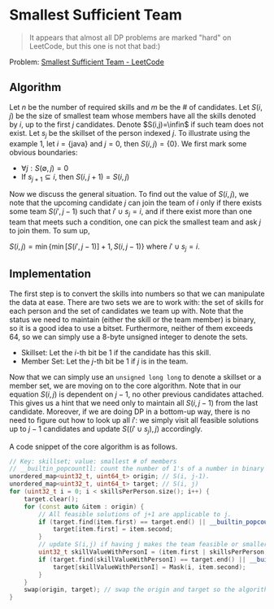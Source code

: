 # Smallest Sufficient Team

> It appears that almost all DP problems are marked "hard" on LeetCode, but this one is not that bad:)

Problem: [Smallest Sufficient Team - LeetCode](https://leetcode.com/problems/smallest-sufficient-team/description/)

## Algorithm

Let $n$ be the number of required skills and $m$ be the # of candidates. Let $S(i ,j)$ be the size of smallest team whose members have all the skills denoted by $i$, up to the first $j$ candidates. Denote $S(i,j)=\infin$ if such team does not exist. Let $s_j$ be the skillset of the person indexed $j$. To illustrate using the example 1, let $i = \{\text{java}\}$ and $j = 0$, then $S(i,j) = \{0\}$. We first mark some obvious boundaries:

- $\forall{j}: S(\emptyset, j) = 0$
- If $s_{j+1}\subseteq i$, then $S(i,j+1)=S(i,j)$

Now we discuss the general situation. To find out the value of $S(i,j)$, we note that the upcoming candidate $j$ can join the team of $i$ only if there exists some team $S(i',j-1)$ such that $i'\cup s_j=i$, and if there exist more than one team that meets such a condition, one can pick the smallest team and ask $j$ to join them. To sum up,

$S(i,j) = \min\{\min[S(i',j-1)]+1, S(i,j-1)\}$ where $i'\cup s_j=i$.

## Implementation

The first step is to convert the skills into numbers so that we can manipulate the data at ease. There are two sets we are to work with: the set of skills for each person and the set of candidates we team up with. Note that the status we need to maintain (either the skill or the team member) is binary, so it is a good idea to use a bitset. Furthermore, neither of them exceeds 64, so we can simply use a 8-byte unsigned integer to denote the sets.

- Skillset: Let the $i$-th bit be 1 if the candidate has this skill. 
- Member Set: Let the $j$-th bit be 1 if $j$ is in the team.

Now that  we can simply use an `unsigned long long` to denote a skillset or a member set, we are moving on to the core algorithm. Note that in our equation $S(i,j)$ is dependent on $j-1$, no other previous candidates attached. This gives us a hint that we need only to maintain all $S(i, j-1)$ from the last candidate. Moreover, if we are doing DP in a bottom-up way, there is no need to figure out how to look up all $i'$: we simply visit all feasible solutions up to $j-1$ candidates and update $S((i'\cup s_j),j)$ accordingly. 

A code snippet of the core algorithm is as follows. 

```cpp
// Key: skillset; value: smallest # of members
// __builtin_popcountll: count the number of 1's of a number in binary form.
unordered_map<uint32_t, uint64_t> origin; // S(i, j-1). 
unordered_map<uint32_t, uint64_t> target; // S(i, j)
for (uint32_t i = 0; i < skillsPerPerson.size(); i++) {
    target.clear();
    for (const auto &item : origin) {
        // All feasible solutions of j+1 are applicable to j.
        if (target.find(item.first) == target.end() || __builtin_popcountll(item.second) < __builtin_popcountll(target[item.first])) {
            target[item.first] = item.second;
        }
        // update S(i,j) if having j makes the team feasible or smaller
        uint32_t skillValueWithPersonI = (item.first | skillsPerPerson[i]);
        if (target.find(skillValueWithPersonI) == target.end() || __builtin_popcountll(item.second) < __builtin_popcountll(target[skillValueWithPersonI])) {
            target[skillValueWithPersonI] = Mask(i, item.second);
        }
    }
    swap(origin, target); // swap the origin and target so the algorithm goes on
}
```